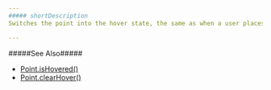 ```yaml
---
##### shortDescription
Switches the point into the hover state, the same as when a user places the mouse pointer on it.

---
```

#####See Also#####
- [Point.isHovered()](/api-reference/20%20Data%20Visualization%20Widgets/BaseChart/7%20Chart%20Elements/Point/3%20Methods/isHovered().md '{basewidgetpath}/Chart_Elements/Point/Methods/#isHovered')
- [Point.clearHover()](/api-reference/20%20Data%20Visualization%20Widgets/BaseChart/7%20Chart%20Elements/Point/3%20Methods/clearHover().md '{basewidgetpath}/Chart_Elements/Point/Methods/#clearHover')